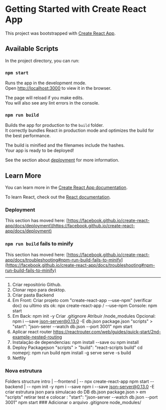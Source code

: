 # Getting Started with Create React App

This project was bootstrapped with [Create React App](https://github.com/facebook/create-react-app).

## Available Scripts

In the project directory, you can run:

### `npm start`

Runs the app in the development mode.\
Open [http://localhost:3000](http://localhost:3000) to view it in the browser.

The page will reload if you make edits.\
You will also see any lint errors in the console.

### `npm run build`

Builds the app for production to the `build` folder.\
It correctly bundles React in production mode and optimizes the build for the best performance.

The build is minified and the filenames include the hashes.\
Your app is ready to be deployed!

See the section about [deployment](https://facebook.github.io/create-react-app/docs/deployment) for more information.

## Learn More

You can learn more in the [Create React App documentation](https://facebook.github.io/create-react-app/docs/getting-started).

To learn React, check out the [React documentation](https://reactjs.org/).

### Deployment

This section has moved here: [https://facebook.github.io/create-react-app/docs/deployment](https://facebook.github.io/create-react-app/docs/deployment)

### `npm run build` fails to minify

This section has moved here: [https://facebook.github.io/create-react-app/docs/troubleshooting#npm-run-build-fails-to-minify](https://facebook.github.io/create-react-app/docs/troubleshooting#npm-run-build-fails-to-minify)

--------------


01. Criar repositório Github.
02. Clonar repo para desktop.
03. Criar pasta Backend
04. Em Front:
    Criar projeto com "create-react-app <nomeprj> --use-npm" (verificar doc) ou ultimo sts ok: npx create-react-app <nomeprj>/ <frontend> --use-npm
    Console: npm start
05. Em Back:
    npm init -y
    Criar .gitignore
        Atribuir /node_modules
    Opcional:
        npm i --save json-server@0.13.0 -E
        db.json
        package.json "scripts" > "start": "json-serer --watch db.json --port 3001"
        npm start
06. Aplicar react router https://reactrouter.com/web/guides/quick-start/2nd-example-nested-routing
07. Instalação de dependencias:
    npm install --save <tech> ou npm install <tech>
08. Deploy
    Packagejson "scripts" > "build": "react-scripts build"
    cd nomeprj:
        npm run build
        npm install -g serve
        serve -s build
09. Netfily        
        
### Nova estrutura
Folders structure
intro
|
--frontend
    |
    -- npx create-react-app <project>
       npm start
--backend
    |
    -- npm init -y
       npm i --save <dependencias> 
       npm i --save json-server@0.13.0 -E
       criar estrutura json para simulacao do DB db.json
       package.json > em "scripts" retirar test e colocar : "start": "json-server --watch db.json --port 3001"
       npm start
       ### Adicionar o arquivo .gitignore 
                            node_modules/ 
